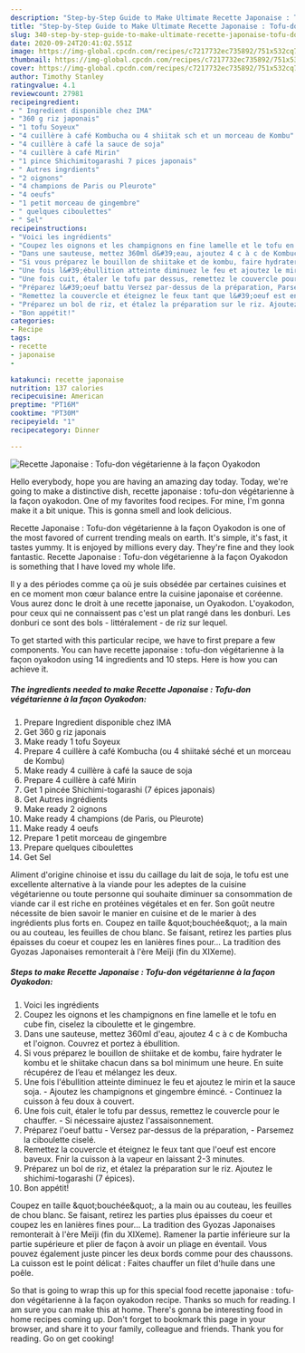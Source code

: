 ```yaml
---
description: "Step-by-Step Guide to Make Ultimate Recette Japonaise : Tofu-don végétarienne à la façon Oyakodon"
title: "Step-by-Step Guide to Make Ultimate Recette Japonaise : Tofu-don végétarienne à la façon Oyakodon"
slug: 340-step-by-step-guide-to-make-ultimate-recette-japonaise-tofu-don-vegetarienne-a-la-facon-oyakodon
date: 2020-09-24T20:41:02.551Z
image: https://img-global.cpcdn.com/recipes/c7217732ec735892/751x532cq70/recette-japonaise-tofu-don-vegetarienne-a-la-facon-oyakodon-photo-principale-de-la-recette.jpg
thumbnail: https://img-global.cpcdn.com/recipes/c7217732ec735892/751x532cq70/recette-japonaise-tofu-don-vegetarienne-a-la-facon-oyakodon-photo-principale-de-la-recette.jpg
cover: https://img-global.cpcdn.com/recipes/c7217732ec735892/751x532cq70/recette-japonaise-tofu-don-vegetarienne-a-la-facon-oyakodon-photo-principale-de-la-recette.jpg
author: Timothy Stanley
ratingvalue: 4.1
reviewcount: 27981
recipeingredient:
- " Ingredient disponible chez IMA"
- "360 g riz japonais"
- "1 tofu Soyeux"
- "4 cuillère à café Kombucha ou 4 shiitak sch et un morceau de Kombu"
- "4 cuillère à café la sauce de soja"
- "4 cuillère à café Mirin"
- "1 pince Shichimitogarashi 7 pices japonais"
- " Autres ingrdients"
- "2 oignons"
- "4 champions de Paris ou Pleurote"
- "4 oeufs"
- "1 petit morceau de gingembre"
- " quelques ciboulettes"
- " Sel"
recipeinstructions:
- "Voici les ingrédients"
- "Coupez les oignons et les champignons en fine lamelle et le tofu en cube fin, ciselez la ciboulette et le gingembre."
- "Dans une sauteuse, mettez 360ml d&#39;eau, ajoutez 4 c à c de Kombucha et l&#39;oignon. Couvrez et portez à ébullition."
- "Si vous préparez le bouillon de shiitake et de kombu, faire hydrater le kombu et le shiitake chacun dans sa bol minimum une heure. En suite récupérez de l’eau et mélangez les deux."
- "Une fois l&#39;ébullition atteinte diminuez le feu et ajoutez le mirin et la sauce soja. Ajoutez les champignons et gingembre émincé. Continuez la cuisson à feu doux à couvert."
- "Une fois cuit, étaler le tofu par dessus, remettez le couvercle pour le chauffer. Si nécessaire ajustez l&#39;assaisonnement."
- "Préparez l&#39;oeuf battu Versez par-dessus de la préparation, Parsemez la ciboulette ciselé."
- "Remettez la couvercle et éteignez le feux tant que l&#39;oeuf est encore baveux. Fnir la cuisson à la vapeur en laissant 2-3 minutes."
- "Préparez un bol de riz, et étalez la préparation sur le riz. Ajoutez le shichimi-togarashi (7 épices)."
- "Bon appétit!"
categories:
- Recipe
tags:
- recette
- japonaise
- 

katakunci: recette japonaise  
nutrition: 137 calories
recipecuisine: American
preptime: "PT16M"
cooktime: "PT30M"
recipeyield: "1"
recipecategory: Dinner

---
```



![Recette Japonaise : Tofu-don végétarienne à la façon Oyakodon](https://img-global.cpcdn.com/recipes/c7217732ec735892/751x532cq70/recette-japonaise-tofu-don-vegetarienne-a-la-facon-oyakodon-photo-principale-de-la-recette.jpg)

Hello everybody, hope you are having an amazing day today. Today, we're going to make a distinctive dish, recette japonaise : tofu-don végétarienne à la façon oyakodon. One of my favorites food recipes. For mine, I'm gonna make it a bit unique. This is gonna smell and look delicious.

Recette Japonaise : Tofu-don végétarienne à la façon Oyakodon is one of the most favored of current trending meals on earth. It's simple, it's fast, it tastes yummy. It is enjoyed by millions every day. They're fine and they look fantastic. Recette Japonaise : Tofu-don végétarienne à la façon Oyakodon is something that I have loved my whole life.

Il y a des périodes comme ça où je suis obsédée par certaines cuisines et en ce moment mon cœur balance entre la cuisine japonaise et coréenne. Vous aurez donc le droit à une recette japonaise, un Oyakodon. L&#39;oyakodon, pour ceux qui ne connaissent pas c&#39;est un plat rangé dans les donburi. Les donburi ce sont des bols - littéralement - de riz sur lequel.


To get started with this particular recipe, we have to first prepare a few components. You can have recette japonaise : tofu-don végétarienne à la façon oyakodon using 14 ingredients and 10 steps. Here is how you can achieve it.

<!--inarticleads1-->

##### The ingredients needed to make Recette Japonaise : Tofu-don végétarienne à la façon Oyakodon:

1. Prepare  Ingredient disponible chez IMA
1. Get 360 g riz japonais
1. Make ready 1 tofu Soyeux
1. Prepare 4 cuillère à café Kombucha (ou 4 shiitaké séché et un morceau de Kombu)
1. Make ready 4 cuillère à café la sauce de soja
1. Prepare 4 cuillère à café Mirin
1. Get 1 pincée Shichimi-togarashi (7 épices japonais)
1. Get  Autres ingrédients
1. Make ready 2 oignons
1. Make ready 4 champions (de Paris, ou Pleurote)
1. Make ready 4 oeufs
1. Prepare 1 petit morceau de gingembre
1. Prepare  quelques ciboulettes
1. Get  Sel


Aliment d&#39;origine chinoise et issu du caillage du lait de soja, le tofu est une excellente alternative à la viande pour les adeptes de la cuisine végétarienne ou toute personne qui souhaite diminuer sa consommation de viande car il est riche en protéines végétales et en fer. Son goût neutre nécessite de bien savoir le manier en cuisine et de le marier à des ingrédients plus forts en. Coupez en taille &amp;quot;bouchée&amp;quot;, a la main ou au couteau, les feuilles de chou blanc. Se faisant, retirez les parties plus épaisses du coeur et coupez les en lanières fines pour… La tradition des Gyozas Japonaises remonterait à l&#39;ère Meïji (fin du XIXeme). 

<!--inarticleads2-->

##### Steps to make Recette Japonaise : Tofu-don végétarienne à la façon Oyakodon:

1. Voici les ingrédients
1. Coupez les oignons et les champignons en fine lamelle et le tofu en cube fin, ciselez la ciboulette et le gingembre.
1. Dans une sauteuse, mettez 360ml d&#39;eau, ajoutez 4 c à c de Kombucha et l&#39;oignon. Couvrez et portez à ébullition.
1. Si vous préparez le bouillon de shiitake et de kombu, faire hydrater le kombu et le shiitake chacun dans sa bol minimum une heure. En suite récupérez de l’eau et mélangez les deux.
1. Une fois l&#39;ébullition atteinte diminuez le feu et ajoutez le mirin et la sauce soja. - Ajoutez les champignons et gingembre émincé. - Continuez la cuisson à feu doux à couvert.
1. Une fois cuit, étaler le tofu par dessus, remettez le couvercle pour le chauffer. - Si nécessaire ajustez l&#39;assaisonnement.
1. Préparez l&#39;oeuf battu - Versez par-dessus de la préparation, - Parsemez la ciboulette ciselé.
1. Remettez la couvercle et éteignez le feux tant que l&#39;oeuf est encore baveux. Fnir la cuisson à la vapeur en laissant 2-3 minutes.
1. Préparez un bol de riz, et étalez la préparation sur le riz. Ajoutez le shichimi-togarashi (7 épices).
1. Bon appétit!


Coupez en taille &amp;quot;bouchée&amp;quot;, a la main ou au couteau, les feuilles de chou blanc. Se faisant, retirez les parties plus épaisses du coeur et coupez les en lanières fines pour… La tradition des Gyozas Japonaises remonterait à l&#39;ère Meïji (fin du XIXeme). Ramener la partie inférieure sur la partie supérieure et plier de façon à avoir un pliage en éventail. Vous pouvez également juste pincer les deux bords comme pour des chaussons. La cuisson est le point délicat : Faites chauffer un filet d&#39;huile dans une poêle. 

So that is going to wrap this up for this special food recette japonaise : tofu-don végétarienne à la façon oyakodon recipe. Thanks so much for reading. I am sure you can make this at home. There's gonna be interesting food in home recipes coming up. Don't forget to bookmark this page in your browser, and share it to your family, colleague and friends. Thank you for reading. Go on get cooking!

